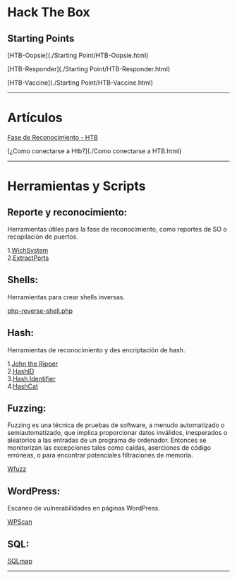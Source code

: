 # **Hack The Box**

## Starting Points

[HTB-Oopsie](./Starting Point/HTB-Oopsie.html)

[HTB-Responder](./Starting Point/HTB-Responder.html)

[HTB-Vaccine](./Starting Point/HTB-Vaccine.html)

---
# Artículos

[Fase de Reconocimiento - HTB](./Fase_de_reconocimiento-HTB.html)

[¿Como conectarse a Htb?](./Como conectarse a HTB.html)

---

# Herramientas y Scripts 

## Reporte y reconocimiento:
Herramientas útiles para la fase de reconocimiento, como reportes de SO o recopilación de puertos.

1.[WichSystem](./WichSystem.html)    
2.[ExtractPorts](./ExtractPorts.html)

## Shells:
Herramientas para crear shells inversas.

[php-reverse-shell.php](./php-reverse-shell.html)

## Hash:
Herramientas de reconocimiento y des encriptación de hash.

1.[John the Ripper](./john_the_ripper.html)    
2.[HashID](./HashId.html)    
3.[Hash Identifier](./Hash-Identifier.html)    
4.[HashCat](./HashCat.html)

## Fuzzing:
Fuzzing es una técnica de pruebas de software, a menudo automatizado o semiautomatizado, que implica proporcionar datos inválidos, inesperados o
aleatorios a las entradas de un programa de ordenador. Entonces se monitorizan las excepciones tales como caídas, aserciones de código erróneas, o
para encontrar potenciales filtraciones de memoria.

[Wfuzz](./Wfuzz.html)

## WordPress:
Escaneo de vulnerabilidades en páginas WordPress.

[WPScan](./WPScan.html)

## SQL:
[SQLmap](./SQLmap.html)




---
